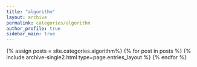 ```yaml
---
title: "algorithm"
layout: archive
permalink: categories/algorithm
author_profile: true
sidebar_main: true
---
```



{% assign posts = site.categories.algorithm%} 
{% for post in posts %} {% include archive-single2.html type=page.entries_layout %} {% endfor %}